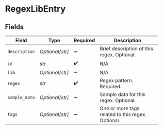 # RegexLibEntry


## Fields

| Field                                             | Type                                              | Required                                          | Description                                       |
| ------------------------------------------------- | ------------------------------------------------- | ------------------------------------------------- | ------------------------------------------------- |
| `description`                                     | *Optional[str]*                                   | :heavy_minus_sign:                                | Brief description of this regex. Optional.        |
| `id`                                              | *str*                                             | :heavy_check_mark:                                | N/A                                               |
| `lib`                                             | *Optional[str]*                                   | :heavy_minus_sign:                                | N/A                                               |
| `regex`                                           | *str*                                             | :heavy_check_mark:                                | Regex pattern. Required.                          |
| `sample_data`                                     | *Optional[str]*                                   | :heavy_minus_sign:                                | Sample data for this regex. Optional.             |
| `tags`                                            | *Optional[str]*                                   | :heavy_minus_sign:                                | One or more tags related to this regex. Optional. |